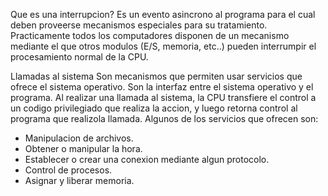 Que es una interrupcion?
Es un evento asincrono al programa para el cual deben proveerse mecanismos especiales para su tratamiento.
Practicamente todos los computadores disponen de un mecanismo mediante el que otros modulos (E/S, memoria, etc..) pueden interrumpir el procesamiento normal de la CPU. 


Llamadas al sistema
Son mecanismos que permiten usar servicios que ofrece el sistema operativo. Son la interfaz entre el sistema operativo y el programa.
Al realizar una llamada al sistema, la CPU transfiere el control a un codigo privilegiado que realiza la accion, y luego retorna control al programa que realizola llamada.
Algunos de los servicios que ofrecen son:
- Manipulacion de archivos.
- Obtener o manipular la hora.
- Establecer o crear una conexion mediante algun protocolo.
- Control de procesos.
- Asignar y liberar memoria.
